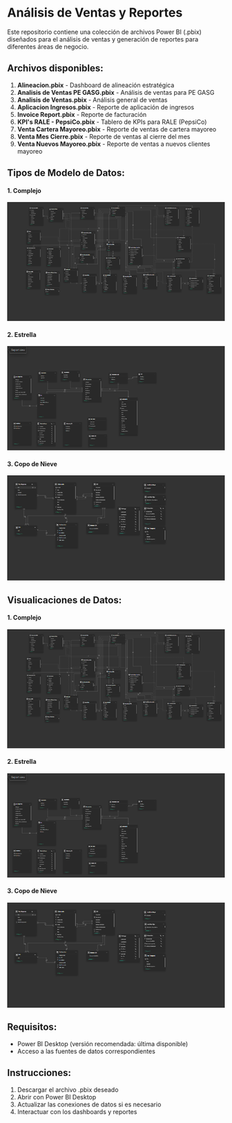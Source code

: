 # Análisis de Ventas y Reportes

Este repositorio contiene una colección de archivos Power BI (.pbix) diseñados para el análisis de ventas y generación de reportes para diferentes áreas de negocio.

## Archivos disponibles:

1. **Alineacion.pbix** - Dashboard de alineación estratégica
2. **Analisis de Ventas PE GASG.pbix** - Análisis de ventas para PE GASG
3. **Analisis de Ventas.pbix** - Análisis general de ventas
4. **Aplicacion Ingresos.pbix** - Reporte de aplicación de ingresos
5. **Invoice Report.pbix** - Reporte de facturación
6. **KPI's RALE - PepsiCo.pbix** - Tablero de KPIs para RALE (PepsiCo)
7. **Venta Cartera Mayoreo.pbix** - Reporte de ventas de cartera mayoreo
8. **Venta Mes Cierre.pbix** - Reporte de ventas al cierre del mes
9. **Venta Nuevos Mayoreo.pbix** - Reporte de ventas a nuevos clientes mayoreo

## Tipos de Modelo de Datos:

#### 1. **Complejo**
![alt text](image.png)

#### 2. **Estrella**
![alt text](image-2.png)

#### 3. **Copo de Nieve**
![alt text](image-3.png)

## Visualicaciones de Datos:

#### 1. **Complejo**
![alt text](image.png)

#### 2. **Estrella**
![alt text](image-2.png)

#### 3. **Copo de Nieve**
![alt text](image-3.png)

## Requisitos:
- Power BI Desktop (versión recomendada: última disponible)
- Acceso a las fuentes de datos correspondientes

## Instrucciones:
1. Descargar el archivo .pbix deseado
2. Abrir con Power BI Desktop
3. Actualizar las conexiones de datos si es necesario
4. Interactuar con los dashboards y reportes